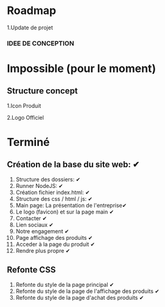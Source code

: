# Roadmap
1.Update de projet

### IDEE DE CONCEPTION

# Impossible (pour le moment)
## Structure concept
 1.Icon Produit
 
 2.Logo Officiel

# Terminé
## Création de la base du site web: ✔
1. Structure des dossiers: ✔
2. Runner NodeJS: ✔
3. Création fichier index.html: ✔
4. Structure des css / html / js: ✔
5. Main page: La présentation de l'entreprise✔
6. Le logo (favicon) et sur la page main ✔
7. Contacter ✔
8. Lien sociaux ✔
9. Notre engagement ✔
10. Page affichage des produits ✔
11. Acceder à la page du produit ✔
12. Rendre plus propre ✔
## Refonte CSS 
 1. Refonte du style de la page principal ✔
 2. Refonte du style de la page de l'affichage des produits ✔
 3. Refonte du style de la page d'achat des produits ✔
